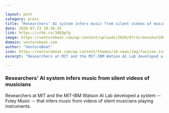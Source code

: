 ```yaml
---

layout: post
category: press
title: "Researchers’ AI system infers music from silent videos of musicians"
date: 2020-07-23 19:36:35
link: https://vrhk.co/30EOpfg
image: https://venturebeat.com/wp-content/uploads/2020/07/Screenshot2052_photos_v2_x8-e1595531978839.png?w=1200&strip=all
domain: venturebeat.com
author: "VentureBeat"
icon: https://venturebeat.com/wp-content/themes/vb-news/img/favicon.ico
excerpt: "Researchers at MIT and the MIT-IBM Watson AI Lab developed a system -- Foley Music -- that infers music from videos of silent musicians playing instruments."

---
```


### Researchers’ AI system infers music from silent videos of musicians

Researchers at MIT and the MIT-IBM Watson AI Lab developed a system -- Foley Music -- that infers music from videos of silent musicians playing instruments.